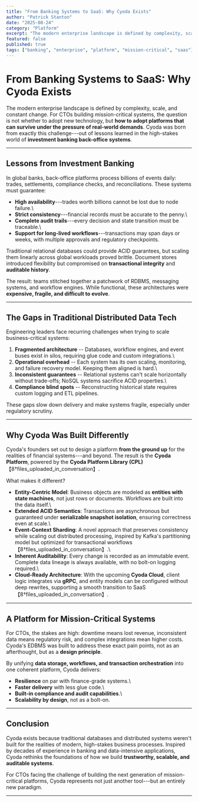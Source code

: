 ```yaml
---
title: "From Banking Systems to SaaS: Why Cyoda Exists"
author: "Patrick Stanton"
date: "2025-08-24"
category: "Platform"
excerpt: "The modern enterprise landscape is defined by complexity, scale, and constant change. Discover how Cyoda was born from lessons learned in high-stakes investment banking back-office systems and why it matters for mission-critical applications."
featured: false
published: true
tags: ["banking", "enterprise", "platform", "mission-critical", "saas"]
---
```


# From Banking Systems to SaaS: Why Cyoda Exists

The modern enterprise landscape is defined by complexity, scale, and
constant change. For CTOs building mission-critical systems, the
question is not whether to adopt new technology, but **how to adopt
platforms that can survive under the pressure of real-world demands**.
Cyoda was born from exactly this challenge---out of lessons learned in
the high-stakes world of **investment banking back-office systems**.

------------------------------------------------------------------------

## Lessons from Investment Banking

In global banks, back-office platforms process billions of events daily:
trades, settlements, compliance checks, and reconciliations. These
systems must guarantee:

-   **High availability**---trades worth billions cannot be lost due to
    node failure.\
-   **Strict consistency**---financial records must be accurate to the
    penny.\
-   **Complete audit trails**---every decision and state transition must
    be traceable.\
-   **Support for long-lived workflows**---transactions may span days or
    weeks, with multiple approvals and regulatory checkpoints.

Traditional relational databases could provide ACID guarantees, but
scaling them linearly across global workloads proved brittle. Document
stores introduced flexibility but compromised on **transactional
integrity** and **auditable history**.

The result: teams stitched together a patchwork of RDBMS, messaging
systems, and workflow engines. While functional, these architectures
were **expensive, fragile, and difficult to evolve**.

------------------------------------------------------------------------

## The Gaps in Traditional Distributed Data Tech

Engineering leaders face recurring challenges when trying to scale
business-critical systems:

1.  **Fragmented architecture** -- Databases, workflow engines, and
    event buses exist in silos, requiring glue code and custom
    integrations.\
2.  **Operational overhead** -- Each system has its own scaling,
    monitoring, and failure recovery model. Keeping them aligned is
    hard.\
3.  **Inconsistent guarantees** -- Relational systems can't scale
    horizontally without trade-offs; NoSQL systems sacrifice ACID
    properties.\
4.  **Compliance blind spots** -- Reconstructing historical state
    requires custom logging and ETL pipelines.

These gaps slow down delivery and make systems fragile, especially under
regulatory scrutiny.

------------------------------------------------------------------------

## Why Cyoda Was Built Differently

Cyoda's founders set out to design a platform **from the ground up** for
the realities of financial systems---and beyond. The result is the
**Cyoda Platform**, powered by the **Cyoda Platform Library
(CPL)**【8†files_uploaded_in_conversation】.

What makes it different?

-   **Entity-Centric Model**: Business objects are modeled as **entities
    with state machines**, not just rows or documents. Workflows are
    built into the data itself.\
-   **Extended ACID Semantics**: Transactions are asynchronous but
    guaranteed under **serializable snapshot isolation**, ensuring
    correctness even at scale.\
-   **Event-Context Sharding**: A novel approach that preserves
    consistency while scaling out distributed processing, inspired by
    Kafka's partitioning model but optimized for transactional
    workflows【8†files_uploaded_in_conversation】.\
-   **Inherent Auditability**: Every change is recorded as an immutable
    event. Complete data lineage is always available, with no bolt-on
    logging required.\
-   **Cloud-Ready Architecture**: With the upcoming **Cyoda Cloud**,
    client logic integrates via **gRPC**, and entity models can be
    configured without deep rewrites, supporting a smooth transition to
    SaaS【8†files_uploaded_in_conversation】.

------------------------------------------------------------------------

## A Platform for Mission-Critical Systems

For CTOs, the stakes are high: downtime means lost revenue, inconsistent
data means regulatory risk, and complex integrations mean higher costs.
Cyoda's EDBMS was built to address these exact pain points, not as an
afterthought, but as a **design principle**.

By unifying **data storage, workflows, and transaction orchestration**
into one coherent platform, Cyoda delivers:

-   **Resilience** on par with finance-grade systems.\
-   **Faster delivery** with less glue code.\
-   **Built-in compliance and audit capabilities**.\
-   **Scalability by design**, not as a bolt-on.

------------------------------------------------------------------------

## Conclusion

Cyoda exists because traditional databases and distributed systems
weren't built for the realities of modern, high-stakes business
processes. Inspired by decades of experience in banking and
data-intensive applications, Cyoda rethinks the foundations of how we
build **trustworthy, scalable, and auditable systems**.

For CTOs facing the challenge of building the next generation of
mission-critical platforms, Cyoda represents not just another tool---but
an entirely new paradigm.

------------------------------------------------------------------------
